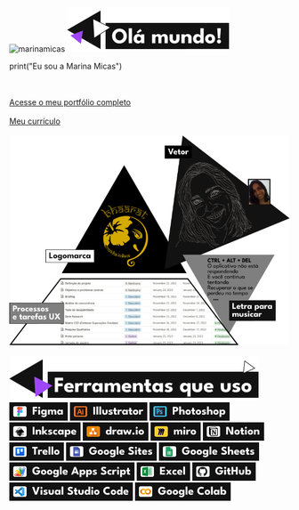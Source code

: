 <img src="https://komarev.com/ghpvc/?username=marinamicas&label=Profile%20views&color=0e75b6&style=flat" alt="marinamicas" />

<img src="imagens/titulos/titulo_olaMundo.png" alt="Olá mundo!">
<p>print("Eu sou a Marina Micas")</p>
<br><br>
<a href="https://marinamicas.github.io/marinamicas/" target="_blank">Acesse o meu portfólio completo</a>
<br><br>
<a href="arquivos/Curriculo_Marina Micas Jardim.pdf" target="_blank">Meu currículo</a>
<br><br>

<img src="imagens/amostra_portfolio.png" alt="Amostra do portfólio com: logomarca bhaarat sobre cozinha indiana, vetor de uma fotografia de mulher, letra sobre informática para musicar, processos e tarefas UX."> 
<br><br>

<img src="imagens/titulos/titulo_ferramentasQueUso.png" alt="Ferramentas">
<a href="https://www.figma.com/" target="_blank"><img src="imagens/logos/logo_figma.png" alt="Logo Figma"></a>
<a href="https://www.adobe.com/br/products/illustrator.html" target="_blank"><img src="imagens/logos/logo_illustrator.png" alt="Logo Adobe Illustrator"></a>
<a href="https://www.adobe.com/br/products/photoshop.html" target="_blank"><img src="imagens/logos/logo_photoshop.png" alt="Logo Adobe Photoshop"></a>
<a href="https://inkscape.org/pt-br/" target="_blank"><img src="imagens/logos/logo_inkscape.png" alt="Logo Inkscape"></a>
<a href="https://www.drawio.com/" target="_blank"><img src="imagens/logos/logo_diagrams.png" alt="Logo Diagrams.net"></a>
<a href="https://miro.com/pt/" target="_blank"><img src="imagens/logos/logo_miro.png" alt="Logo Miro"></a>
<a href="https://www.notion.so/pt-br" target="_blank"><img src="imagens/logos/logo_notion.png" alt="Logo Notion"></a>
<a href="https://trello.com/pt-BR" target="_blank"><img src="imagens/logos/logo_trello.png" alt="Logo Trello"></a>
<a href="https://workspace.google.com/intl/pt-BR/lp/sites/" target="_blank"><img src="imagens/logos/logo_googleSite.png" alt="Logo Google Site"></a>
<a href="https://workspace.google.com/intl/pt-BR/lp/sheets/" target="_blank"><img src="imagens/logos/logo_googleSheets.png" alt="Logo Google Sheets"></a>
<a href="https://www.google.com/script/start/" target="_blank"><img src="imagens/logos/logo_googleAppsScript.png" alt="Logo Google Apps Script"></a>
<a href="https://www.microsoft.com/pt-br/microsoft-365/excel" target="_blank"><img src="imagens/logos/logo_excel.png" alt="Logo Excel"></a>
<a href="https://github.com/" target="_blank"><img src="imagens/logos/logo_gitHub.png" alt="Logo GitHub"></a>
<a href="https://code.visualstudio.com/" target="_blank"><img src="imagens/logos/logo_visualStudioCode.png" alt="Logo Visual Studio Code"></a>
<a href="https://colab.research.google.com/" target="_blank"><img src="imagens/logos/logo_colab.png" alt="Logo Colab"></a>
